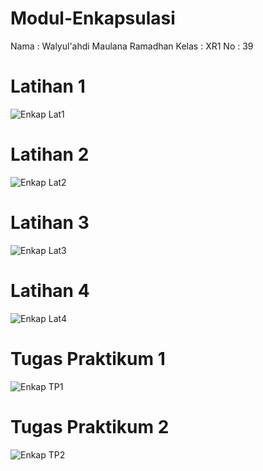 # Modul-Enkapsulasi
Nama  : Walyul'ahdi Maulana Ramadhan
Kelas : XR1
No    : 39
# Latihan 1
![Enkap Lat1](https://user-images.githubusercontent.com/71486008/111592035-d6305e80-87fa-11eb-8d6c-e990900a9b71.png)
# Latihan 2
![Enkap Lat2](https://user-images.githubusercontent.com/71486008/111592038-d7fa2200-87fa-11eb-8ff8-35cbe87a5268.png)
# Latihan 3
![Enkap Lat3](https://user-images.githubusercontent.com/71486008/111592039-d892b880-87fa-11eb-8f5b-5b550aa8fb51.png)
# Latihan 4
![Enkap Lat4](https://user-images.githubusercontent.com/71486008/111592041-d892b880-87fa-11eb-9499-7e54dff9b3a6.png)
# Tugas Praktikum 1
![Enkap TP1](https://user-images.githubusercontent.com/71486008/111592042-d92b4f00-87fa-11eb-97f4-719b69b012e9.png)
# Tugas Praktikum 2
![Enkap TP2](https://user-images.githubusercontent.com/71486008/111592043-d9c3e580-87fa-11eb-90dd-13aa1342c8cd.png)
